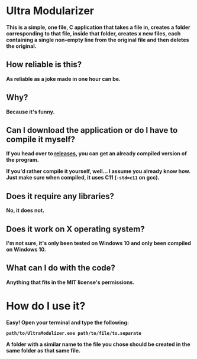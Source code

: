 # Ultra Modularizer
**This is a simple, one file, C application that takes a file in, creates a folder corresponding to that file, inside that folder, creates x new files, each containing a single non-empty line from the original file and then deletes the original.**

## How reliable is this?
**As reliable as a joke made in one hour can be.**

## Why?
**Because it's funny.**

## Can I download the application or do I have to compile it myself?
**If you head over to [releases](), you can get an already compiled version of the program.**

**If you'd rather compile it yourself, well... I assume you already know how. Just make sure when compiled, it uses C11 (`-std=c11` on gcc).**

## Does it require any libraries?
**No, it does not.**

## Does it work on X operating system?
**I'm not sure, it's only been tested on Windows 10 and only been compiled on Windows 10.**

## What can I do with the code?
**Anything that fits in the MIT license's permissions.**

# How do I use it?
**Easy! Open your terminal and type the following:**

**`path/to/UltraModulizer.exe path/to/file/to.separate`**

**A folder with a similar name to the file you chose should be created in the same folder as that same file.**
